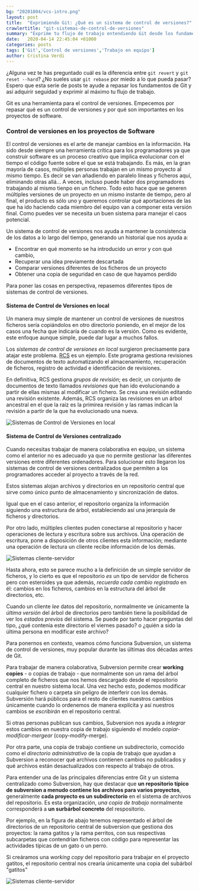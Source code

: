 ```yaml
---
bg: "20201804/vcs-intro.png"
layout: post
title:  "Exprimiendo Git: ¿Qué es un sistema de control de versiones?"
crawlertitle: "git-sistemas-de-control-de-versiones"
summary: "Exprime tu flujo de trabajo entendiendo Git desde los fundamentos"
date:   2020-04-14 22:45:04 +01000
categories: posts
tags: ['Git','Control de versiones','Trabajo en equipo']
author: Cristina Verdi
---
```


¿Alguna vez te has preguntado cuál es la diferencia entre `git revert` y  `git reset --hard`? ¿No sueles usar `git rebase` por miedo a lo que pueda pasar? Espero que esta serie de posts te ayude a repasar los fundamentos de Git y así adquirir seguidad y exprimir al máximo tu flujo de trabajo.

Git es una herramienta para el control de versiones. Empecemos por repasar qué es un control de versiones y por qué son importantes en los proyectos de software.

### Control de versiones en los proyectos de Software

El control de versiones es el arte de manejar cambios en la información. Ha sido desde siempre una herramienta crítica para los programadores ya que construir software es un proceso creativo que implica evolucionar con el tiempo el código fuente sobre el que se está trabajando. Es más, en la gran mayoría de casos, múltiples personas trabajan en un mismo proyecto al mismo tiempo. Es decir se van añadiendo en paralelo líneas y ficheros aquí, eliminando otras allá... A veces, incluso puede haber dos programadores trabajando al mismo tienpo en un fichero. Todo esto hace que se generen múltiples versiones de un proyecto en un mismo instante de tiempo, pero al final, el producto es sólo uno y queremos controlar qué aportaciones de las que ha ido haciendo cada miembro del equipo van a componer esta versión final. Como puedes ver se necesita un buen sistema para manejar el caos potencial. 

Un sistema de control de versiones nos ayuda a mantener la consistencia de los datos a lo largo del tiempo, generando un historial que nos ayuda a:

- Encontrar en qué momento se ha introducido un error y con qué cambio,
- Recuperar una idea previamente descartada
- Comparar versiones diferentes de los ficheros de un proyecto
- Obtener una copia de seguridad en caso de que hayamos perdido

Para poner las cosas en perspectiva, repasemos diferentes tipos de sistemas de control de versiones.

#### Sistema de Control de Versiones en local

Un manera muy simple de mantener un control de versiones de nuestros ficheros sería copiándolos en otro directorio poniendo, en el mejor de los casos una fecha que indicaría de cuando es la versión. Como es evidente,
este enfoque aunque simple, puede dar lugar a muchos fallos. 

Los *sistemas de control de versiones en local* surgieron precisamente para atajar este problema.
[RCS](https://www.gnu.org/software/rcs/) es un ejemplo. Este programa gestiona revisiones de documentos de texto automatizando el almacenamiento, recuperación de ficheros, registro de actividad e identificación de revisiones.

En definitiva, RCS gestiona *grupos de revisión*; es decir, un conjunto de documentos de texto llamados *revisiones* que han ido evolucionando a partir de ellas mismas al modificar un fichero.
Se crea una revisión editando una revisión existente. Además, RCS organiza las revisiones en un árbol ancestral en el que la raíz es la primirea revisión y las ramas indican la revisión a partir de la que ha evolucionado una nueva.

![Sistemas de Control de Versiones en local](../../assets/images/20201804/scv-en-local.jpg)

#### Sistema de Control de Versiones centralizado
Cuando necesitas trabajar de manera colaborativa en equipo, un sistema como el anterior no es adecuado ya que no permite gestionar las diferentes versiones entre diferentes ordenadores. Para solucionar esto llegaron los sistemas de control de versiones centralizados que permiten a los programadores acceder al proyecto a través de la red.

Estos sistemas alojan archivos y directorios en un repositorio central que sirve como único punto de almacenamiento y sincronización de datos.

Igual que en el caso anterior, el repositorio organiza la información siguiendo una estructura de árbol, estableciendo así una jerarquía de ficheros y directorios.

Por otro lado, múltiples clientes puden conectarse al repositorio y hacer operaciones de lectura y escritura sobre sus archivos. Una operación de escritura, pone a disposición de otros clientes esta información; mediante una operación de lectura un cliente recibe información de los demás.

![Sistemas cliente-servidor](../../assets/images/20201804/sistema-cliente-servidor.png)

Hasta ahora, esto se parece mucho a la definición de un simple servidor de ficheros, y lo cierto es que el repositorio *es* un tipo de servidor de ficheros pero con esteroides ya que además, *recuerda cada cambio registrado* en él: cambios en los ficheros, cambios en la estructura del árbol de directorios, etc.

Cuando un cliente *lee* datos del repositorio, normalmente ve únicamente la *última versión* del árbol de directorios pero también tiene la posibilidad de ver los *estados previos* del sistema. Se puede por tanto hacer preguntas del tipo, ¿qué contenía este directorio el viernes pasado? o ¿quién a sido la última persona en modificar este archivo?

Para ponernos en contexto, veamos cómo funciona Subversion, un sistema de control de versiones, muy popular durante las últimas dos décadas antes de Git.

Para trabajar de manera colaborativa, Subversion permite crear **working copies** - o copias de trabajo -  que normalmente son un rama del árbol completo de ficheros que nos hemos descargado desde el repositorio central en nuestro sistema local.
Una vez hecho esto, podemos modificar cualquier fichero o carpeta sin peligro de interferir con los demás. Subversión hará públicos para el resto de clientes nuestros cambios únicamente cuando  lo ordenemos de manera explícita y así nuestros cambios se *escribirán* en el repositorio central.

Si otras personas publican sus cambios, Subversion nos ayuda a *integrar* estos cambios en nuestra copia de trabajo siguiendo el modelo *copiar-modificar-mergear* (copy-modify-merge).

Por otra parte, una copia de trabajo contiene un subdirectorio, comocido como el *directorio administrativo* de la copia de trabajo que ayudan a Subversion a reconocer qué archivos contienen cambios no publicados y qué archivos están desactualizados con respecto al trabajo de otros.

Para entender una de las principales diferencias entre Git y un sistema centralizado como Subversion, hay que destacar que **un repositorio típico de subversion a menudo contiene los archivos para varios proyectos**, generalmente **cada proyecto es un subdirectorio** en el sistema de archivos del repositorio. Es esta organización, *una copia de trabajo* normalmente corresponderá a **un surbárbol concreto** del respositorio.

Por ejemplo, en la figura de abajo tenemos representado el árbol de directorios de un repositorio central de subversion que gestiona dos proyectos: la rama gatitos y  la rama perritos, con sus respectivas subcarpetas que contendrían ficheros con código para representar las actividades típicas de un gato o un perro.

Si creáramos una *working copy* del repositorio para trabajar en el proyecto gatitos, el repositorio central nos crearía únicamente una copia del subárbol "gatitos"

![Sistemas cliente-servidor](../../assets/images/20201804/gatitos-y-perritos.gif)


